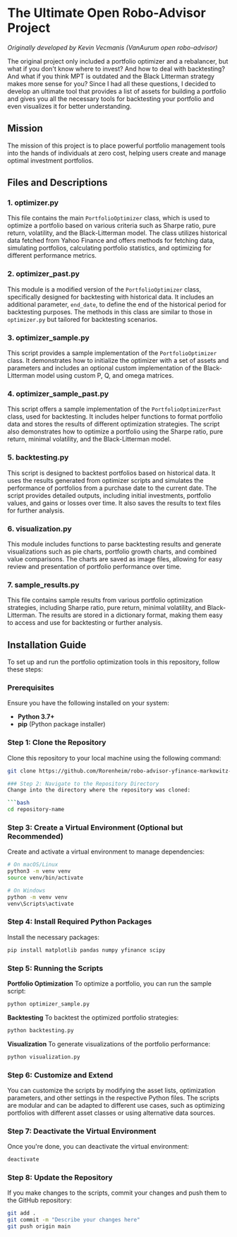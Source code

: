 # The Ultimate Open Robo-Advisor Project

*Originally developed by Kevin Vecmanis (VanAurum open robo-advisor)*

The original project only included a portfolio optimizer and a rebalancer, but what if you don't know where to invest? And how to deal with backtesting? And what if you think MPT is outdated and the Black Litterman strategy makes more sense for you? Since I had all these questions, I decided to develop an ultimate tool that provides a list of assets for building a portfolio and gives you all the necessary tools for backtesting your portfolio and even visualizes it for better understanding.

## Mission

The mission of this project is to place powerful portfolio management tools into the hands of individuals at zero cost, helping users create and manage optimal investment portfolios.

## Files and Descriptions

### 1. **optimizer.py**
This file contains the main `PortfolioOptimizer` class, which is used to optimize a portfolio based on various criteria such as Sharpe ratio, pure return, volatility, and the Black-Litterman model. The class utilizes historical data fetched from Yahoo Finance and offers methods for fetching data, simulating portfolios, calculating portfolio statistics, and optimizing for different performance metrics.

### 2. **optimizer_past.py**
This module is a modified version of the `PortfolioOptimizer` class, specifically designed for backtesting with historical data. It includes an additional parameter, `end_date`, to define the end of the historical period for backtesting purposes. The methods in this class are similar to those in `optimizer.py` but tailored for backtesting scenarios.

### 3. **optimizer_sample.py**
This script provides a sample implementation of the `PortfolioOptimizer` class. It demonstrates how to initialize the optimizer with a set of assets and parameters and includes an optional custom implementation of the Black-Litterman model using custom P, Q, and omega matrices.

### 4. **optimizer_sample_past.py**
This script offers a sample implementation of the `PortfolioOptimizerPast` class, used for backtesting. It includes helper functions to format portfolio data and stores the results of different optimization strategies. The script also demonstrates how to optimize a portfolio using the Sharpe ratio, pure return, minimal volatility, and the Black-Litterman model.

### 5. **backtesting.py**
This script is designed to backtest portfolios based on historical data. It uses the results generated from optimizer scripts and simulates the performance of portfolios from a purchase date to the current date. The script provides detailed outputs, including initial investments, portfolio values, and gains or losses over time. It also saves the results to text files for further analysis.

### 6. **visualization.py**
This module includes functions to parse backtesting results and generate visualizations such as pie charts, portfolio growth charts, and combined value comparisons. The charts are saved as image files, allowing for easy review and presentation of portfolio performance over time.

### 7. **sample_results.py**
This file contains sample results from various portfolio optimization strategies, including Sharpe ratio, pure return, minimal volatility, and Black-Litterman. The results are stored in a dictionary format, making them easy to access and use for backtesting or further analysis.

## Installation Guide

To set up and run the portfolio optimization tools in this repository, follow these steps:

### Prerequisites

Ensure you have the following installed on your system:

- **Python 3.7+**
- **pip** (Python package installer)

### Step 1: Clone the Repository

Clone this repository to your local machine using the following command:

```bash
git clone https://github.com/Rorenheim/robo-advisor-yfinance-markowitz-black-litterman.git

### Step 2: Navigate to the Repository Directory
Change into the directory where the repository was cloned:

```bash
cd repository-name
```

### Step 3: Create a Virtual Environment (Optional but Recommended)
Create and activate a virtual environment to manage dependencies:

```bash
# On macOS/Linux
python3 -m venv venv
source venv/bin/activate

# On Windows
python -m venv venv
venv\Scripts\activate
```

### Step 4: Install Required Python Packages
Install the necessary packages:

```bash
pip install matplotlib pandas numpy yfinance scipy
```

### Step 5: Running the Scripts

**Portfolio Optimization**
To optimize a portfolio, you can run the sample script:

```bash
python optimizer_sample.py
```

**Backtesting**
To backtest the optimized portfolio strategies:

```bash
python backtesting.py
```

**Visualization**
To generate visualizations of the portfolio performance:

```bash
python visualization.py
```

### Step 6: Customize and Extend
You can customize the scripts by modifying the asset lists, optimization parameters, and other settings in the respective Python files. The scripts are modular and can be adapted to different use cases, such as optimizing portfolios with different asset classes or using alternative data sources.

### Step 7: Deactivate the Virtual Environment
Once you're done, you can deactivate the virtual environment:

```bash
deactivate
```

### Step 8: Update the Repository
If you make changes to the scripts, commit your changes and push them to the GitHub repository:

```bash
git add .
git commit -m "Describe your changes here"
git push origin main
```
